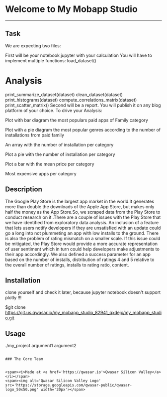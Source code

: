 # Welcome to My Mobapp Studio
***

## Task

We are expecting two files:

First will be your notebook jupyter with your calculation You will have to implement multiple functions:
load_dataset()

# Analysis
print_summarize_dataset(dataset)
clean_dataset(dataset)
print_histograms(dataset)
compute_correlations_matrix(dataset)
print_scatter_matrix()
Second will be a report. You will publish it on any blog platform of your choice.
To drive your Analysis:

Plot with bar diagram the most populars paid apps of Family category

Plot with a pie diagram the most popular genres according to the number of installations from paid family

An array with the number of installation per category

Plot a pie with the number of installation per category

Plot a bar with the mean price per category

Most expensive apps per category



## Description

The Google Play Store is the largest app market in the world.It generates more than double the downloads of the Apple App Store, but makes only half the money as the App Store.So, we scraped data from the Play Store to conduct research on it .There are a couple of issues with the Play Store that we have identified from exploratory data analysis. An inclusion of a feature that lets users notify developers if they are unsatisfied with an update could go a long into not plummeting an app with low installs to the ground. There is also the problem of rating mismatch on a smaller scale. If this issue could be mitigated, the Play Store would provide a more accurate representation of user sentiment which in turn could help developers make adjustments to their app accordingly. We also defined a success parameter for an app based on the number of installs, distribution of ratings 4 and 5 relative to the overall number of ratings, installs to rating ratio, content.


## Installation

clone yourself and check it later, because jupyter notebook doesn't support plotly !!!

$git clone https://git.us.qwasar.io/my_mobapp_studio_82941_qxdejx/my_mobapp_studio.git

## Usage

./my_project argument1 argument2
```

### The Core Team


<span><i>Made at <a href='https://qwasar.io'>Qwasar Silicon Valley</a></i></span>
<span><img alt='Qwasar Silicon Valley Logo' src='https://storage.googleapis.com/qwasar-public/qwasar-logo_50x50.png' width='20px'></span>
